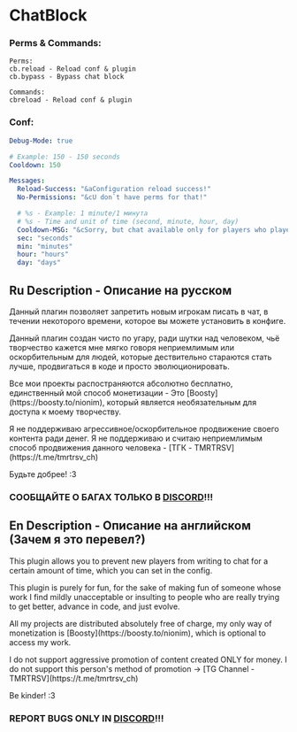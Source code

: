 # ChatBlock

### Perms & Commands:
```text
Perms:
cb.reload - Reload conf & plugin
cb.bypass - Bypass chat block

Commands:
cbreload - Reload conf & plugin
```

### Conf:
```yaml
Debug-Mode: true

# Example: 150 - 150 seconds
Cooldown: 150

Messages:
  Reload-Success: "&aConfiguration reload success!"
  No-Permissions: "&cU don`t have perms for that!"

  # %s - Example: 1 minute/1 минута
  # %s - Time and unit of time (second, minute, hour, day)
  Cooldown-MSG: "&cSorry, but chat available only for players who played %s"
  sec: "seconds"
  min: "minutes"
  hour: "hours"
  day: "days"
```

## Ru Description - Описание на русском

<p>Данный плагин позволяет запретить новым игрокам писать в чат, в течении некоторого времени, которое вы можете установить в конфиге.</p>

<p>Данный плагин создан чисто по угару, ради шутки над человеком, чьё творчество кажется мне мягко говоря неприемлимым или оскорбительным для людей, которые дествительно стараются стать лучше, продвигаться в коде и просто эволюционировать.</p>

<p>Все мои проекты распостраняются абсолютно бесплатно, единственный мой способ монетизации - Это [Boosty](https://boosty.to/nionim), который является необязательным для доступа к моему творчеству.</p>

<p>Я не поддерживаю агрессивное/оскорбительное продвижение своего контента ради денег. Я не поддерживаю и считаю неприемлимым способ продвижения данного человека - [ТГК - TMRTRSV](https://t.me/tmrtrsv_ch)</p>

<p>Будьте добрее! :3</p>

### СООБЩАЙТЕ О БАГАХ ТОЛЬКО В [DISCORD](https://discord.gg/MEBkvJbe4P)!!!

## En Description - Описание на английском (Зачем я это перевел?)

<p>This plugin allows you to prevent new players from writing to chat for a certain amount of time, which you can set in the config.

<p>This plugin is purely for fun, for the sake of making fun of someone whose work I find mildly unacceptable or insulting to people who are really trying to get better, advance in code, and just evolve.</p>

<p>All my projects are distributed absolutely free of charge, my only way of monetization is [Boosty](https://boosty.to/nionim), which is optional to access my work.</p>

<p>I do not support aggressive promotion of content created ONLY for money. I do not support this person's method of promotion -> [TG Channel - TMRTRSV](https://t.me/tmrtrsv_ch)</p>

<p>Be kinder! :3</p>

### REPORT BUGS ONLY IN [DISCORD](https://discord.gg/MEBkvJbe4P)!!!